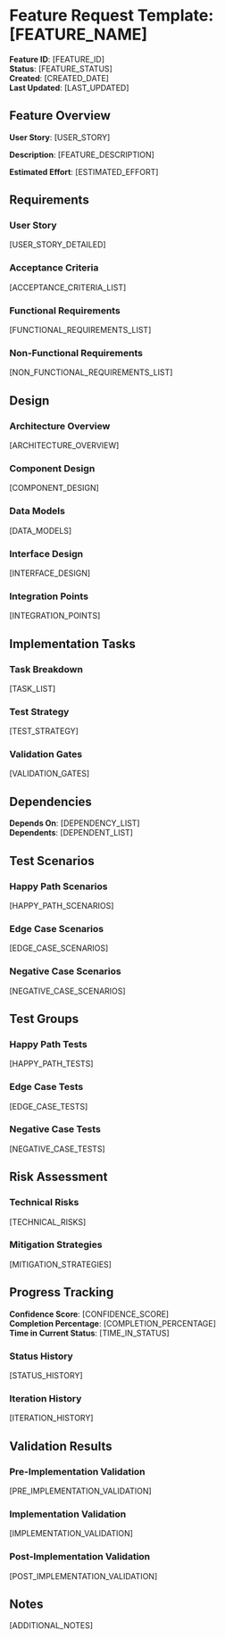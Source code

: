 # Feature Request Template: [FEATURE_NAME]

**Feature ID**: [FEATURE_ID]  
**Status**: [FEATURE_STATUS]  
**Created**: [CREATED_DATE]  
**Last Updated**: [LAST_UPDATED]  

## Feature Overview

**User Story**: [USER_STORY]

**Description**: [FEATURE_DESCRIPTION]

**Estimated Effort**: [ESTIMATED_EFFORT]

## Requirements

### User Story
[USER_STORY_DETAILED]

### Acceptance Criteria
[ACCEPTANCE_CRITERIA_LIST]

### Functional Requirements
[FUNCTIONAL_REQUIREMENTS_LIST]

### Non-Functional Requirements
[NON_FUNCTIONAL_REQUIREMENTS_LIST]

## Design

### Architecture Overview
[ARCHITECTURE_OVERVIEW]

### Component Design
[COMPONENT_DESIGN]

### Data Models
[DATA_MODELS]

### Interface Design
[INTERFACE_DESIGN]

### Integration Points
[INTEGRATION_POINTS]

## Implementation Tasks

### Task Breakdown
[TASK_LIST]

### Test Strategy
[TEST_STRATEGY]

### Validation Gates
[VALIDATION_GATES]

## Dependencies

**Depends On**: [DEPENDENCY_LIST]  
**Dependents**: [DEPENDENT_LIST]  

## Test Scenarios

### Happy Path Scenarios
[HAPPY_PATH_SCENARIOS]

### Edge Case Scenarios
[EDGE_CASE_SCENARIOS]

### Negative Case Scenarios
[NEGATIVE_CASE_SCENARIOS]

## Test Groups

### Happy Path Tests
[HAPPY_PATH_TESTS]

### Edge Case Tests
[EDGE_CASE_TESTS]

### Negative Case Tests
[NEGATIVE_CASE_TESTS]

## Risk Assessment

### Technical Risks
[TECHNICAL_RISKS]

### Mitigation Strategies
[MITIGATION_STRATEGIES]

## Progress Tracking

**Confidence Score**: [CONFIDENCE_SCORE]  
**Completion Percentage**: [COMPLETION_PERCENTAGE]  
**Time in Current Status**: [TIME_IN_STATUS]  

### Status History
[STATUS_HISTORY]

### Iteration History
[ITERATION_HISTORY]

## Validation Results

### Pre-Implementation Validation
[PRE_IMPLEMENTATION_VALIDATION]

### Implementation Validation
[IMPLEMENTATION_VALIDATION]

### Post-Implementation Validation
[POST_IMPLEMENTATION_VALIDATION]

## Notes

[ADDITIONAL_NOTES]